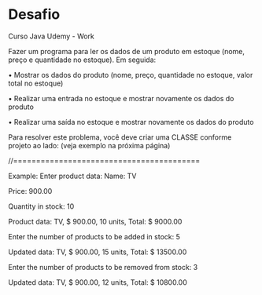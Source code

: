 # Desafio
Curso Java Udemy - Work

Fazer um programa para ler os dados de um produto em estoque (nome, preço e
quantidade no estoque). Em seguida:

• Mostrar os dados do produto (nome, preço, quantidade no estoque, valor total no
estoque)

• Realizar uma entrada no estoque e mostrar novamente os dados do produto

• Realizar uma saída no estoque e mostrar novamente os dados do produto

Para resolver este problema, você deve criar
uma CLASSE conforme projeto ao lado:
(veja exemplo na próxima página)

//=========================================


Example:
Enter product data:
Name: TV

Price: 900.00

Quantity in stock: 10


Product data: TV, $ 900.00, 10 units, Total: $ 9000.00

Enter the number of products to be added in stock: 5

Updated data: TV, $ 900.00, 15 units, Total: $ 13500.00

Enter the number of products to be removed from stock: 3

Updated data: TV, $ 900.00, 12 units, Total: $ 10800.00
